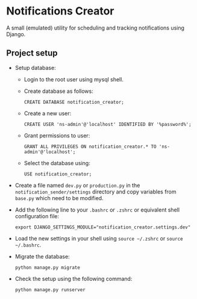 Notifications Creator
====================

A small (emulated) utility for scheduling and tracking notifications using Django.

Project setup
-------------

- Setup database:

    - Login to the root user using mysql shell.
    - Create database as follows:

        `CREATE DATABASE notification_creator;`

    - Create a new user:

        `CREATE USER 'ns-admin'@'localhost' IDENTIFIED BY '%password%';`

    - Grant permissions to user:

        `GRANT ALL PRIVILEGES ON notification_creator.* TO 'ns-admin'@'localhost';`

    - Select the database using:

        `USE notification_creator;`

- Create a file named `dev.py` or `production.py` in the `notification_sender/settings` directory and copy variables from `base.py` which need to be modified.

- Add the following line to your `.bashrc` or `.zshrc` or equivalent shell configuration file:

    `export DJANGO_SETTINGS_MODULE="notification_creator.settings.dev"`

- Load the new settings in your shell using `source ~/.zshrc` or `source ~/.bashrc`.

- Migrate the database:

    `python manage.py migrate`

- Check the setup using the following command:

    `python manage.py runserver`

